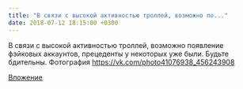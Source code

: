 ```yaml
---
title: "В связи с высокой активностью троллей, возможно по..."
date: 2018-07-12 18:15:00 +0300
---
```


В связи с высокой активностью троллей, возможно появление фэйковых аккаунтов, прецеденты у некоторых уже были. Будьте бдительны.
Фотография
https://vk.com/photo41076938_456243908

[Вложение](https://vk.com/photo41076938_456243908)
